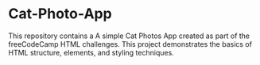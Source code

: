 # Cat-Photo-App
This repository contains a A simple Cat Photos App created as part of the freeCodeCamp HTML challenges. This project demonstrates the basics of HTML structure, elements, and styling techniques.
